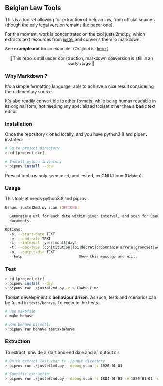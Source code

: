 ## Belgian Law Tools
This is a toolset allowing for extraction of belgian law, from official sources (though the only legal version remains the paper one).

For the moment, work is concentrated on the tool justel2md.py, which extracts
text resources from [justel](https://www.ejustice.just.fgov.be/cgi_loi/loi.pl) and converts them to markdown.

See **example.md** for an example. (Original is: [here](http://www.ejustice.just.fgov.be/eli/loi/1804/03/21/1804032150/justel) )

<center> 🚧This repo is still under construction, markdown conversion is still in an early stage 🚧</center>

### Why Markdown ?
It's a simple formatting language, able to achieve a nice result considering the rudimentary source.

It's also readily convertible to other formats, while being human readable in its original form, not needing
any specialized toolset other then a basic text editor.

### Installation
Once the repository cloned locally, and you have python3.8 and pipenv installed:
```bash
# Go to project directory
> cd [project_dir]

# Install python inventory
> pipenv install --dev
```
Present tool has only been used, and tested, on GNU/Linux (Debian).

### Usage
This toolset needs python3.8 and pipenv.
```bash
Usage: justel2md.py scan [OPTIONS]

  Generate a url for each date within given interval, and scan for useable
  documents.

Options:
  -s, --start-date TEXT
  -e, --end-date TEXT
  -i, --interval [year|month|day]
  -t, --doc-type [constitution|loi|decret|ordonnance|arrete|grondwet|wet|decreet|ordonnantie|besluit]
  -o, --output-dir TEXT
  --help                          Show this message and exit.
```

### Test
```bash
> cd [project_dir]
> pipenv install --dev
> pipenv run ./justel2md.py -c > EXAMPLE.md
```

Toolset development is **behaviour driven**. As such, tests and scenarios can be found in `tests/behave`.
To execute the tests:
```bash
# Use makefile
> make behave

# Run behave directly
> pipenv run behave tests/behave
```

### Extraction
To extract, provide a start and end date and an output dir:
```bash
# Quick extract last year to ./ouput directory
> pipenv run ./justel2md.py --debug scan -s 2020-01-01

# Specific extraction
> pipenv run ./justel2md.py --debug scan -s 1804-01-01 -e 1850-01-01 -o /some_output_dir
```

